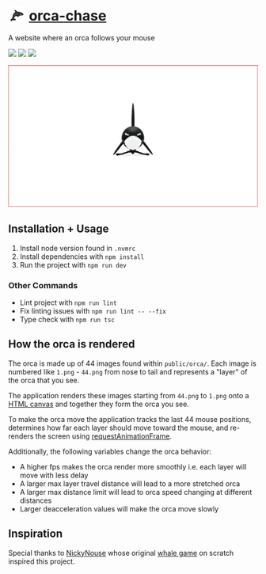 # <img style="vertical-align: bottom" src="https://raw.githubusercontent.com/Hiccup246/orca-chase/main/public/orca.png" width="35" height="35" alt="site-screenshot"> [orca-chase](https://orcachase.com/)

A website where an orca follows your mouse

![](https://img.shields.io/github/actions/workflow/status/hiccup246/orca-chase/style-check.yml?branch=main&label=Style%20Check)
![](https://img.shields.io/github/license/Hiccup246/orca-chase)
![](https://img.shields.io/github/languages/code-size/Hiccup246/orca-chase)

![site-screenshot](https://raw.githubusercontent.com/Hiccup246/orca-chase/main/public/site-screenshot.webp)

## Installation + Usage

1. Install node version found in `.nvmrc`
2. Install dependencies with `npm install`
3. Run the project with `npm run dev`

### Other Commands

- Lint project with `npm run lint`
- Fix linting issues with `npm run lint -- --fix`
- Type check with `npm run tsc`

## How the orca is rendered

The orca is made up of 44 images found within `public/orca/`. Each image is numbered like `1.png` - `44.png` from nose to tail and represents a "layer" of the orca that you see.

The application renders these images starting from `44.png` to `1.png` onto a [HTML canvas](https://developer.mozilla.org/en-US/docs/Web/API/Canvas_API) and together they form the orca you see.

To make the orca move the application tracks the last 44 mouse positions, determines how far each layer should move toward the mouse, and re-renders the screen using [requestAnimationFrame](https://developer.mozilla.org/en-US/docs/Web/API/window/requestAnimationFrame).

Additionally, the following variables change the orca behavior:

- A higher fps makes the orca render more smoothly i.e. each layer will move with less delay
- A larger max layer travel distance will lead to a more stretched orca
- A larger max distance limit will lead to orca speed changing at different distances
- Larger deacceleration values will make the orca move slowly

## Inspiration

Special thanks to [NickyNouse](https://scratch.mit.edu/users/NickyNouse/) whose original [whale game](https://scratch.mit.edu/projects/16795490/) on scratch inspired this project.
